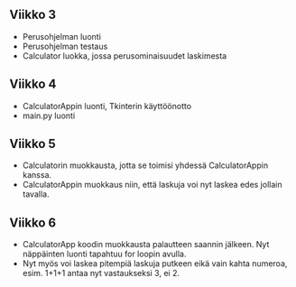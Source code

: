 ## Viikko 3

- Perusohjelman luonti
- Perusohjelman testaus
- Calculator luokka, jossa perusominaisuudet laskimesta


## Viikko 4

- CalculatorAppin luonti, Tkinterin käyttöönotto
- main.py luonti


## Viikko 5

- Calculatorin muokkausta, jotta se toimisi yhdessä CalculatorAppin kanssa.
- CalculatorAppin muokkaus niin, että laskuja voi nyt laskea edes jollain tavalla.


## Viikko 6

- CalculatorApp koodin muokkausta palautteen saannin jälkeen. Nyt näppäinten luonti tapahtuu for loopin avulla.
- Nyt myös voi laskea pitempiä laskuja putkeen eikä vain kahta numeroa, esim. 1+1+1 antaa nyt vastaukseksi 3, ei 2.


